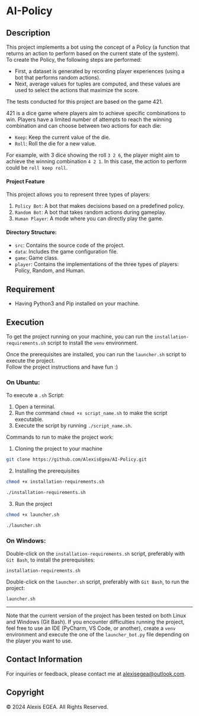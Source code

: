 # AI-Policy

## Description 

This project implements a bot using the concept of a Policy (a function that returns an action to perform based on the current state of the system).  
To create the Policy, the following steps are performed:
- First, a dataset is generated by recording player experiences (using a bot that performs random actions).
- Next, average values for tuples are computed, and these values are used to select the actions that maximize the score.

The tests conducted for this project are based on the game 421.

421 is a dice game where players aim to achieve specific combinations to win.
Players have a limited number of attempts to reach the winning combination and can choose between two actions for each die:
- `Keep`: Keep the current value of the die.
- `Roll`: Roll the die for a new value.   

For example, with 3 dice showing the roll `3 2 6`, the player might aim to achieve 
the winning combination `4 2 1`. In this case, the action to perform could be `roll keep roll`.

#### Project Feature

This project allows you to represent three types of players:
1. `Policy Bot`: A bot that makes decisions based on a predefined policy.
2. `Random Bot`: A bot that takes random actions during gameplay.
3. `Human Player`: A mode where you can directly play the game.

#### Directory Structure:

- `src`: Contains the source code of the project.
- `data`: Includes the game configuration file.
- `game`: Game class.
- `player`: Contains the implementations of the three types of players: Policy, Random, and Human.

## Requirement

- Having Python3 and Pip installed on your machine.

## Execution 

To get the project running on your machine, you can run the `installation-requirements.sh` script to install the `venv` environment.  

Once the prerequisites are installed, you can run the `launcher.sh` script to execute the project.  
Follow the project instructions and have fun :)  

### On Ubuntu:

To execute a `.sh` Script:  
   1. Open a terminal.  
   2. Run the command `chmod +x script_name.sh` to make the script executable.  
   3. Execute the script by running `./script_name.sh`.  

Commands to run to make the project work:
1. Cloning the project to your machine
```sh
git clone https://github.com/AlexisEgea/AI-Policy.git
```
2. Installing the prerequisites
```sh
chmod +x installation-requirements.sh
```
```sh
./installation-requirements.sh
```
3. Run the project
```sh
chmod +x launcher.sh
```
```sh
./launcher.sh
```

### On Windows:

Double-click on the `installation-requirements.sh` script, preferably with `Git Bash`, to install the prerequisites:
```
installation-requirements.sh
```

Double-click on the `launcher.sh` script, preferably with `Git Bash`, to run the project:
```
launcher.sh
```
---

Note that the current version of the project has been tested on both Linux and Windows (Git Bash). If you encounter difficulties running the project, feel free to use an IDE (PyCharm, VS Code, or another), create a `venv` environment and execute the one of the `launcher_bot.py` file depending on the player you want to use.

## Contact Information

For inquiries or feedback, please contact me at [alexisegea@outlook.com](mailto:alexisegea@outlook.com).

## Copyright

© 2024 Alexis EGEA. All Rights Reserved.

